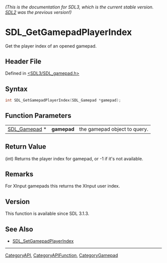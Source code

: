 ###### (This is the documentation for SDL3, which is the current stable version. [SDL2](https://wiki.libsdl.org/SDL2/) was the previous version!)
# SDL_GetGamepadPlayerIndex

Get the player index of an opened gamepad.

## Header File

Defined in [<SDL3/SDL_gamepad.h>](https://github.com/libsdl-org/SDL/blob/main/include/SDL3/SDL_gamepad.h)

## Syntax

```c
int SDL_GetGamepadPlayerIndex(SDL_Gamepad *gamepad);
```

## Function Parameters

|                              |             |                              |
| ---------------------------- | ----------- | ---------------------------- |
| [SDL_Gamepad](SDL_Gamepad) * | **gamepad** | the gamepad object to query. |

## Return Value

(int) Returns the player index for gamepad, or -1 if it's not available.

## Remarks

For XInput gamepads this returns the XInput user index.

## Version

This function is available since SDL 3.1.3.

## See Also

- [SDL_SetGamepadPlayerIndex](SDL_SetGamepadPlayerIndex)

----
[CategoryAPI](CategoryAPI), [CategoryAPIFunction](CategoryAPIFunction), [CategoryGamepad](CategoryGamepad)

